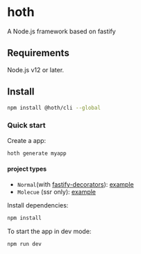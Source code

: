 # hoth
A Node.js framework based on fastify

## Requirements

Node.js v12 or later.

## Install

```sh
npm install @hoth/cli --global
```

### Quick start

Create a app:

```sh
hoth generate myapp
```
#### project types

- `Normal`(with [fastify-decorators](https://github.com/L2jLiga/fastify-decorators)): [example](https://github.com/searchfe/hoth/tree/main/example/hoth-quickstart)
- `Molecue` (ssr only): [example](https://github.com/searchfe/hoth/tree/main/example/hoth-molecule)

Install dependencies:

```sh
npm install
```

To start the app in dev mode:

```sh
npm run dev
```
